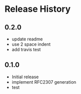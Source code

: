 # Release History

## 0.2.0

* update readme
* use 2 space indent
* add travis test

## 0.1.0

* Initial release
* implement RFC2307 generation
* test
 
 